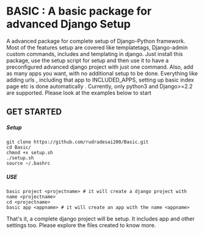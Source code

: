 # BASIC : A basic package for advanced Django Setup
A advanced package for complete setup of Django-Python framework. Most of the features setup are covered like templatetags, Django-admin custom commands, includes and templating in django. Just install this package, use the setup script for setup and then use it to have a preconfigured advanced django project with just one command. Also, add as many apps you want, with no additional setup to be done. Everything like adding urls , including that app to INCLUDED_APPS, setting up basic index page etc is done automatically . Currently, only python3 and Django>=2.2 are supported. Please look at the examples below to start

## GET STARTED
##### Setup
```
git clone https://github.com/rudradesai200/Basic.git
cd Basic/
chmod +x setup.sh
./setup.sh
source ~/.bashrc
```
##### USE
```
basic project <projectname> # it will create a django project with name <projectname>
cd <projectname>
basic app <appname> # it will create an app with the name <appname>
```
That's it, a complete django project will be setup. It includes app and other settings too. Please explore the files created to know more.
